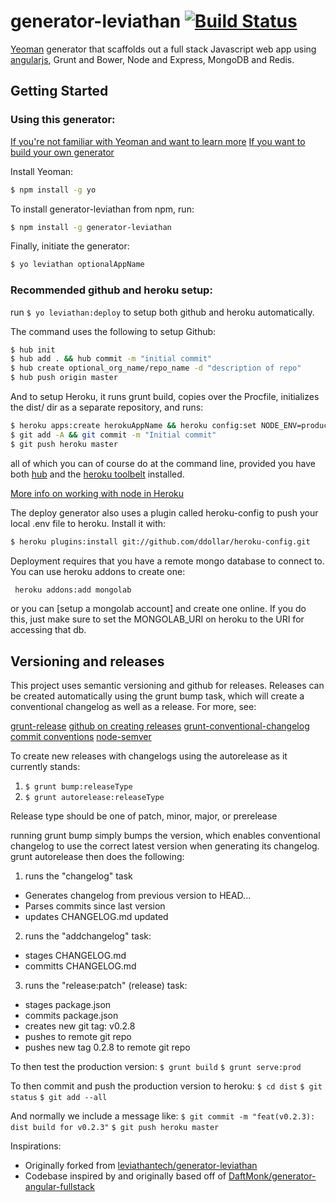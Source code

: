 # generator-leviathan [![Build Status](https://secure.travis-ci.org/leviathantech/generator-leviathan.png?branch=master)](https://travis-ci.org/leviathantech/generator-leviathan)

[Yeoman](http://yeoman.io) generator that scaffolds out a full stack Javascript web app using [angularjs](https://angularjs.org/), Grunt and Bower, Node and Express, MongoDB and Redis.

## Getting Started

### Using this generator:

[If you're not familiar with Yeoman and want to learn more](http://yeoman.io/learning/index.html)
[If you want to build your own generator](http://yeoman.io/authoring/index.html)

Install Yeoman:
```bash
$ npm install -g yo
```

To install generator-leviathan from npm, run:

```bash
$ npm install -g generator-leviathan
```

Finally, initiate the generator:

```bash
$ yo leviathan optionalAppName
```

### Recommended github and heroku setup:

run ```$ yo leviathan:deploy``` to setup both github and heroku automatically.

The command uses the following to setup Github:

```zsh
$ hub init
$ hub add . && hub commit -m "initial commit"
$ hub create optional_org_name/repo_name -d "description of repo"
$ hub push origin master
```

And to setup Heroku, it runs grunt build, copies over the Procfile, initializes the dist/ dir as a separate repository, and runs:

```zsh
$ heroku apps:create herokuAppName && heroku config:set NODE_ENV=production
$ git add -A && git commit -m "Initial commit"
$ git push heroku master
```

all of which you can of course do at the command line, provided you have both [hub](https://github.com/github/hub) and the [heroku toolbelt](https://toolbelt.heroku.com/) installed.

[More info on working with node in Heroku](https://devcenter.heroku.com/articles/getting-started-with-nodejs#introduction)

The deploy generator also uses a plugin called heroku-config to push your local .env file to heroku.  Install it with:

```zsh
$ heroku plugins:install git://github.com/ddollar/heroku-config.git
```

Deployment requires that you have a remote mongo database to connect to.  You can use heroku addons to create one:

```zsh
 heroku addons:add mongolab
```

or you can [setup a mongolab account] and create one online. If you do this, just make sure to set the MONGOLAB_URI on heroku to the URI for accessing that db.


## Versioning and releases

This project uses semantic versioning and github for releases.  Releases can be created automatically using the grunt bump task, which will create a conventional changelog as well as a release.  For more, see:

[grunt-release](https://github.com/geddski/grunt-release)
[github on creating releases](https://help.github.com/articles/creating-releases/)
[grunt-conventional-changelog](https://github.com/btford/grunt-conventional-changelog)
[commit conventions](https://docs.google.com/document/d/1QrDFcIiPjSLDn3EL15IJygNPiHORgU1_OOAqWjiDU5Y/edit)
[node-semver](https://github.com/npm/node-semver)


To create new releases with changelogs using the autorelease as it currently stands:

1. ```$ grunt bump:releaseType```
2. ```$ grunt autorelease:releaseType```

Release type should be one of patch, minor, major, or prerelease

running grunt bump simply bumps the version, which enables conventional changelog to use the correct latest version when generating its changelog.  grunt autorelease then does the following:

1. runs the "changelog" task
  * Generates changelog from previous version to HEAD...
  * Parses commits since last version
  * updates CHANGELOG.md updated

2. runs the "addchangelog" task:
  * stages CHANGELOG.md
  * committs CHANGELOG.md

3. runs the "release:patch" (release) task:
  * stages package.json
  * commits package.json
  * creates new git tag: v0.2.8
  * pushes to remote git repo
  * pushes new tag 0.2.8 to remote git repo

To then test the production version:
```$ grunt build```
```$ grunt serve:prod```

To then commit and push the production version to heroku:
```$ cd dist```
```$ git status```
```$ git add --all```

And normally we include a message like:
```$ git commit -m "feat(v0.2.3): dist build for v0.2.3"```
```$ git push heroku master```


Inspirations:

* Originally forked from [leviathantech/generator-leviathan](https://github.com/leviathantech/generator-leviathan)
* Codebase inspired by and originally based off of [DaftMonk/generator-angular-fullstack](https://github.com/DaftMonk/generator-angular-fullstack)
